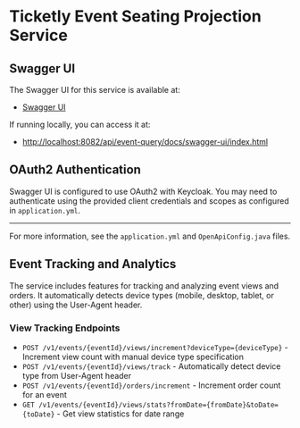 # Ticketly Event Seating Projection Service

## Swagger UI

The Swagger UI for this service is available at:

- [Swagger UI](/docs/swagger-ui.html)

If running locally, you can access it at:

- [http://localhost:8082/api/event-query/docs/swagger-ui/index.html](http://localhost:8082/api/event-query/docs/swagger-ui/index.html)

## OAuth2 Authentication

Swagger UI is configured to use OAuth2 with Keycloak. You may need to authenticate using the provided client credentials and scopes as configured in `application.yml`.

---

For more information, see the `application.yml` and `OpenApiConfig.java` files.

## Event Tracking and Analytics

The service includes features for tracking and analyzing event views and orders. It automatically detects device types (mobile, desktop, tablet, or other) using the User-Agent header.

### View Tracking Endpoints

- `POST /v1/events/{eventId}/views/increment?deviceType={deviceType}` - Increment view count with manual device type specification
- `POST /v1/events/{eventId}/views/track` - Automatically detect device type from User-Agent header
- `POST /v1/events/{eventId}/orders/increment` - Increment order count for an event
- `GET /v1/events/{eventId}/views/stats?fromDate={fromDate}&toDate={toDate}` - Get view statistics for date range

